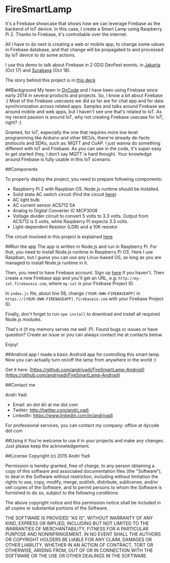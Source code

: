 # FireSmartLamp
It's a Firebase showcase that shows how we can leverage Firebase as the backend of IoT device. 
In this case, I create a Smart Lamp using Raspberry Pi 2. Thanks to Firebase, it's controllable over the internet. 


All I have to do next is creating a web or mobile app, to change some values in Firebase database, 
and that change will be propagated to and processed by IoT device to do some actions.


I use this demo to talk about Firebase in 2 GDG DevFest events, in [Jakarta](https://sites.google.com/a/kibar.co.id/devfest-indonesia-2015/program/jakarta)
(Oct 17) and [Surabaya](https://sites.google.com/a/kibar.co.id/devfest-indonesia-2015/program/surabaya) (Oct 18).

The story behind this project is in [this deck](http://www.slideshare.net/andri_yadi/firebase-54159652)


##Background
My team in [DyCode](http://dycode.co.id) and I have been using Firebase since early 2014 in several products and projects. So, I know a bit about Firebase :)
Most of the Firebase usecases we did so far are for chat app and for data synchronization across related apps. 
Samples and talks around Firebase are around mobile and web apps, but I haven't see one that's related to IoT. 
As my recent passion is around IoT, why not creating Firebase usecase for IoT, right? :)


Granted, for IoT, especially the one that requires more low level programming like Arduino and other MCUs, 
there're already de-facto protocols and SDKs, such as: MQTT and CoAP. I just wanna do something different with IoT and Firebase.
As you can see in the code, it's super easy to get started (hey, I don't say MQTT is hard though). 
Your knowledge around Firebase is fully usable in this IoT scenario.


##Components

To properly deploy the project, you need to prepare following components:

* Raspberry Pi 2 with Raspbian OS. Node.js runtime should be installed.
* Solid state AC switch circuit (find the circuit [here](http://www.slideshare.net/andri_yadi/firebase-54159652/36?src=clipshare))
* AC light bulb
* AC current sensor ACS712 5A
* Analog to Digital Converter IC MCP3008
* Voltage divider circuit to convert 5 volts to 3.3 volts. Output from ACS712 is 5 volts, while Raspberry Pi expects 3.3 volts.
* Light-dependent Resistor (LDR) and a 10K resistor

The circuit involved in this project is explained [here](http://www.slideshare.net/andri_yadi/firebase-54159652/41?src=clipshare)


##Run the app
The app is written in Node.js and run in Raspberry Pi. For that, you need to install Node.js runtime in Raspberry Pi OS. 
Here I use Raspbian, but I guess you can use any Linux-based OS, as long as you are managed to install Node.js runtime in it.

Then, you need to have Firebase account. Sign up [here](http://firebase.com/signup/) if you haven't. 
Then create a new Firebase app and you'll get an URL, e.g: `http://my-iot.firebaseio.com`, where `my-iot` is your Firebase Project ID.

In `index.js` file, about line 58, change `[YOUR-OWN-FIREBASEAPP]` in `https://[YOUR-OWN-FIREBASEAPP].firebaseio.com` with your Firebase Project ID.

Finally, don't forget to run
```npm install```
to download and install all required Node.js modules.

That's it (if my memory serves me well :P). Found bugs or issues or have question? Create an issue or you can always contact me at contacts below.

Enjoy!


##Android app
I made a basic Android app for controlling this smart lamp. Now you can actually turn on/off the lamp from anywhere in the world :)

Get it here: [https://github.com/andriyadi/FireSmartLamp-Android](https://github.com/andriyadi/FireSmartLamp-Android)


##Contact me

Andri Yadi

* Email: an dot dri at me dot com
* Twitter: http://twitter.com/andri_yadi
* LinkedIn: https://www.linkedin.com/in/andriyadi

For professional services, you can contact my company: office at dycode dot com

##Using it
You're welcome to use it in your projects and make any changes. Just please keep the acknowledgement.

##License
Copyright (c) 2015 Andri Yadi

Permission is hereby granted, free of charge, to any person obtaining a copy
of this software and associated documentation files (the "Software"), to deal
in the Software without restriction, including without limitation the rights
to use, copy, modify, merge, publish, distribute, sublicense, and/or sell
copies of the Software, and to permit persons to whom the Software is
furnished to do so, subject to the following conditions:

The above copyright notice and this permission notice shall be included in all
copies or substantial portions of the Software.

THE SOFTWARE IS PROVIDED "AS IS", WITHOUT WARRANTY OF ANY KIND, EXPRESS OR
IMPLIED, INCLUDING BUT NOT LIMITED TO THE WARRANTIES OF MERCHANTABILITY,
FITNESS FOR A PARTICULAR PURPOSE AND NONINFRINGEMENT. IN NO EVENT SHALL THE
AUTHORS OR COPYRIGHT HOLDERS BE LIABLE FOR ANY CLAIM, DAMAGES OR OTHER
LIABILITY, WHETHER IN AN ACTION OF CONTRACT, TORT OR OTHERWISE, ARISING FROM,
OUT OF OR IN CONNECTION WITH THE SOFTWARE OR THE USE OR OTHER DEALINGS IN THE
SOFTWARE.




